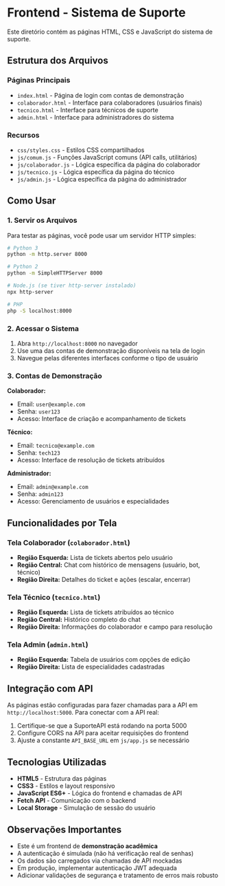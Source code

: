 # Frontend - Sistema de Suporte

Este diretório contém as páginas HTML, CSS e JavaScript do sistema de suporte.

## Estrutura dos Arquivos

### Páginas Principais
- `index.html` - Página de login com contas de demonstração
- `colaborador.html` - Interface para colaboradores (usuários finais)
- `tecnico.html` - Interface para técnicos de suporte
- `admin.html` - Interface para administradores do sistema

### Recursos
- `css/styles.css` - Estilos CSS compartilhados
- `js/comum.js` - Funções JavaScript comuns (API calls, utilitários)
- `js/colaborador.js` - Lógica específica da página do colaborador
- `js/tecnico.js` - Lógica específica da página do técnico
- `js/admin.js` - Lógica específica da página do administrador

## Como Usar

### 1. Servir os Arquivos
Para testar as páginas, você pode usar um servidor HTTP simples:

```bash
# Python 3
python -m http.server 8000

# Python 2
python -m SimpleHTTPServer 8000

# Node.js (se tiver http-server instalado)
npx http-server

# PHP
php -S localhost:8000
```

### 2. Acessar o Sistema
1. Abra `http://localhost:8000` no navegador
2. Use uma das contas de demonstração disponíveis na tela de login
3. Navegue pelas diferentes interfaces conforme o tipo de usuário

### 3. Contas de Demonstração

**Colaborador:**
- Email: `user@example.com`
- Senha: `user123`
- Acesso: Interface de criação e acompanhamento de tickets

**Técnico:**
- Email: `tecnico@example.com` 
- Senha: `tech123`
- Acesso: Interface de resolução de tickets atribuídos

**Administrador:**
- Email: `admin@example.com`
- Senha: `admin123`
- Acesso: Gerenciamento de usuários e especialidades

## Funcionalidades por Tela

### Tela Colaborador (`colaborador.html`)
- **Região Esquerda:** Lista de tickets abertos pelo usuário
- **Região Central:** Chat com histórico de mensagens (usuário, bot, técnico)
- **Região Direita:** Detalhes do ticket e ações (escalar, encerrar)

### Tela Técnico (`tecnico.html`)
- **Região Esquerda:** Lista de tickets atribuídos ao técnico
- **Região Central:** Histórico completo do chat
- **Região Direita:** Informações do colaborador e campo para resolução

### Tela Admin (`admin.html`)
- **Região Esquerda:** Tabela de usuários com opções de edição
- **Região Direita:** Lista de especialidades cadastradas

## Integração com API

As páginas estão configuradas para fazer chamadas para a API em `http://localhost:5000`. Para conectar com a API real:

1. Certifique-se que a SuporteAPI está rodando na porta 5000
2. Configure CORS na API para aceitar requisições do frontend
3. Ajuste a constante `API_BASE_URL` em `js/app.js` se necessário

## Tecnologias Utilizadas

- **HTML5** - Estrutura das páginas
- **CSS3** - Estilos e layout responsivo
- **JavaScript ES6+** - Lógica do frontend e chamadas de API
- **Fetch API** - Comunicação com o backend
- **Local Storage** - Simulação de sessão do usuário

## Observações Importantes

- Este é um frontend de **demonstração acadêmica**
- A autenticação é simulada (não há verificação real de senhas)
- Os dados são carregados via chamadas de API mockadas
- Em produção, implementar autenticação JWT adequada
- Adicionar validações de segurança e tratamento de erros mais robusto